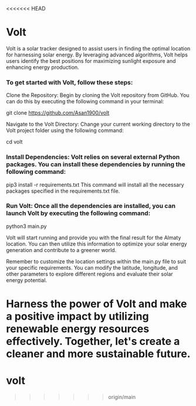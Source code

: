 <<<<<<< HEAD
# Volt
Volt is a solar tracker designed to assist users in finding the optimal location for harnessing solar energy. By leveraging advanced algorithms, Volt helps users identify the best positions for maximizing sunlight exposure and enhancing energy production.

### To get started with Volt, follow these steps:

Clone the Repository: Begin by cloning the Volt repository from GitHub. You can do this by executing the following command in your terminal:

git clone https://github.com/Asan1900/volt

Navigate to the Volt Directory: Change your current working directory to the Volt project folder using the following command:

cd volt

### Install Dependencies: Volt relies on several external Python packages. You can install these dependencies by running the following command:

pip3 install -r requirements.txt
This command will install all the necessary packages specified in the requirements.txt file.

### Run Volt: Once all the dependencies are installed, you can launch Volt by executing the following command:

python3 main.py

Volt will start running and provide you with the final result for the Almaty location. You can then utilize this information to optimize your solar energy generation and contribute to a greener world.

Remember to customize the location settings within the main.py file to suit your specific requirements. You can modify the latitude, longitude, and other parameters to explore different regions and evaluate their solar energy potential.

Harness the power of Volt and make a positive impact by utilizing renewable energy resources effectively. Together, let's create a cleaner and more sustainable future.
=======
# volt
>>>>>>> origin/main

